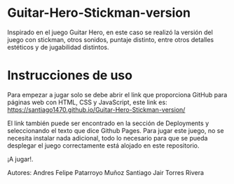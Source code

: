 # Guitar-Hero-Stickman-version
Inspirado en el juego Guitar Hero, en este caso se realizó la versión del juego con stickman, otros sonidos, puntaje distinto, entre otros detalles estéticos y de jugabilidad distintos.
# Instrucciones de uso
Para empezar a jugar solo se debe abrir el link que proporciona GitHub para páginas web con HTML, CSS y JavaScript, este link es: https://santiago1470.github.io/Guitar-Hero-Stickman-version/  

El link también puede ser encontrado en la sección de Deployments y seleccionando el texto que dice Github Pages.
Para jugar este juego, no se necesita instalar nada adicional, todo lo necesario para que se pueda desplegar el juego correctamente está alojado en este repositorio.  

¡A jugar!.



Autores:
Andres Felipe Patarroyo Muñoz
Santiago Jair Torres Rivera
